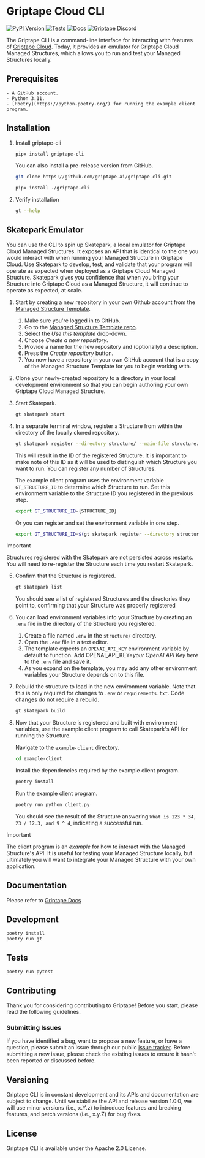 # Griptape Cloud CLI

[![PyPI Version](https://img.shields.io/pypi/v/griptape-cli.svg)](https://pypi.python.org/pypi/griptape-cli)
[![Tests](https://github.com/griptape-ai/griptape-cli/actions/workflows/tests.yml/badge.svg)](https://github.com/griptape-ai/griptape-cli/actions/workflows/tests.yml)
[![Docs](https://readthedocs.org/projects/griptape/badge/)](https://griptape.readthedocs.io/)
[![Griptape Discord](https://dcbadge.vercel.app/api/server/gnWRz88eym?compact=true&style=flat)](https://discord.gg/gnWRz88eym)

The Griptape CLI is a command-line interface for interacting with features of [Griptape Cloud](https://www.griptape.ai/cloud).
Today, it provides an emulator for Griptape Cloud Managed Structures, which allows you to run and test your Managed Structures locally. 

## Prerequisites
    - A GitHub account.
    - Python 3.11.
    - [Poetry](https://python-poetry.org/) for running the example client program.

## Installation 

1. Install griptape-cli
    ```bash
    pipx install griptape-cli
    ```

   You can also install a pre-release version from GitHub.
    ```bash
    git clone https://github.com/griptape-ai/griptape-cli.git
    ```

    ```bash
    pipx install ./griptape-cli
    ```
2. Verify installation
    ```bash
    gt --help
    ```

## Skatepark Emulator
You can use the CLI to spin up Skatepark, a local emulator for Griptape Cloud Managed Structures. It exposes an API that is identical to the one you would interact with when running your Managed Structure in Griptape Cloud.
Use Skatepark to develop, test, and validate that your program will operate as expected when deployed as a Griptape Cloud Managed Structure. Skatepark gives you confidence that when you bring your Structure into Griptape Cloud as a Managed Structure, it will continue to operate as expected, at scale.

1. Start by creating a new repository in your own Github account from the [Managed Structure Template](https://github.com/griptape-ai/managed-structure-template).
    1. Make sure you're logged in to GitHub.
    2. Go to the [Managed Structure Template repo](https://github.com/griptape-ai/managed-structure-template).
    3. Select the *Use this template* drop-down.
    4. Choose *Create a new repository*.
    5. Provide a name for the new repository and (optionally) a description.
    6. Press the *Create repository* button.
    7. You now have a repository in your own GitHub account that is a copy of the Managed Structure Template for you to begin working with.
2. Clone your newly-created repository to a directory in your local development environment so that you can begin authoring your own Griptape Cloud Managed Structure.
3. Start Skatepark.
    ```bash
    gt skatepark start
    ```
4. In a separate terminal window, register a Structure from within the directory of the locally cloned repository.
    ```bash
    gt skatepark register --directory structure/ --main-file structure.py
    ```
    This will result in the ID of the registered Structure. It is important to make note of this ID as it will be used to distinguish which Structure you want to run. You can register any number of Structures.

    The example client program uses the environment variable `GT_STRUCTURE_ID` to determine which Structure to run.
    Set this environment variable to the Structure ID you registered in the previous step.
    ```bash
    export GT_STRUCTURE_ID={STRUCTURE_ID}
    ```

    Or you can register and set the environment variable in one step.
    ```bash
    export GT_STRUCTURE_ID=$(gt skatepark register --directory structure/ --main-file structure.py)
    ```

> [!IMPORTANT]
> Structures registered with the Skatepark are not persisted across restarts. You will need to re-register the Structure each time you restart Skatepark.
5. Confirm that the Structure is registered.
    ```bash
    gt skatepark list
    ```
    You should see a list of registered Structures and the directories they point to, confirming that your Structure was properly registered
6. You can load environment variables into your Structure by creating an `.env` file in the directory of the Structure you registered. 
    1. Create a file named `.env` in the `structure/` directory.
    2. Open the `.env` file in a text editor.
    3. The template expects an `OPENAI_API_KEY` environment variable by default to function. Add OPENAI_API_KEY=_your OpenAI API Key here_ to the `.env` file and save it.
    4. As you expand on the template, you may add any other environment variables your Structure depends on to this file.
7. Rebuild the structure to load in the new environment variable. 
    Note that this is only required for changes to `.env` or `requirements.txt`. Code changes do not require a rebuild. 
    ```bash
    gt skatepark build
    ```
8. Now that your Structure is registered and built with environment variables, use the example client program to call Skatepark's API for running the Structure.

    Navigate to the `example-client` directory.
    ```bash
    cd example-client
    ```

    Install the dependencies required by the example client program.
    ```bash
    poetry install
    ```

    Run the example client program.
    ```bash
    poetry run python client.py
    ```

    You should see the result of the Structure answering `What is 123 * 34, 23 / 12.3, and 9 ^ 4`, indicating a successful run. 

> [!IMPORTANT]
> The client program is an _example_ for how to interact with the Managed Structure's API. It is useful for testing your Managed Structure locally, but ultimately you will want to integrate your Managed Structure with your own application. 

## Documentation

Please refer to [Griptape Docs](https://docs.griptape.ai/)

## Development

```shell
poetry install
poetry run gt
```

## Tests

```shell
poetry run pytest
```

## Contributing

Thank you for considering contributing to Griptape! Before you start, please read the following guidelines.

### Submitting Issues

If you have identified a bug, want to propose a new feature, or have a question, please submit an issue through our public [issue tracker](https://github.com/griptape-ai/griptape-cli/issues). Before submitting a new issue, please check the existing issues to ensure it hasn't been reported or discussed before.

## Versioning

Griptape CLI is in constant development and its APIs and documentation are subject to change. Until we stabilize the API and release version 1.0.0, we will use minor versions (i.e., x.Y.z) to introduce features and breaking features, and patch versions (i.e., x.y.Z) for bug fixes.

## License

Griptape CLI is available under the Apache 2.0 License.
